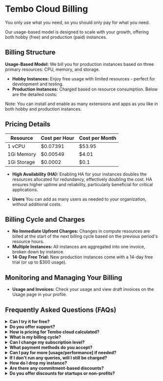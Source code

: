 # Tembo Cloud Billing

You only use what you need, so you should only pay for what you need.

Our usage-based model is designed to scale with your growth, offering both hobby (free) and production (paid) instances.

## Billing Structure

**Usage-Based Model:** We bill you for production instances based on three primary resources: CPU, memory, and storage.

- **Hobby Instances:** Enjoy free usage with limited resources - perfect for development and testing. 
- **Production Instances:** Charged based on resource consumption. Below are the detailed costs:

Note: You can install and enable as many extensions and apps as you like in both hobby and production instances.

## Pricing Details

| Resource    | Cost per Hour | Cost per Month |
|-------------|---------------|----------------|
| 1 vCPU      | $0.07391      | $53.95         |
| 1Gi Memory  | $0.00549      | $4.01          |
| 1Gi Storage | $0.0002      | $0.1           |

- **High Availability (HA):** Enabling HA for your instances doubles the resources allocated for redundancy, effectively doubling the cost. HA ensures higher uptime and reliability, particularly beneficial for critical applications.

- **Users** You can add as many users as needed to your organization, without additional costs.

## Billing Cycle and Charges

- **No Immediate Upfront Charges:** Changes in compute resources are billed at the start of the next billing cycle based on the previous period's resource hours.
- **Multiple Instances:** All instances are aggregated into one invoice, broken down by instance.
- **14-Day Free Trial:** New production instances come with a 14-day free trial (or up to $300 usage).

## Monitoring and Managing Your Billing

- **Usage and Invoices:** Check your usage and view draft invoices on the Usage page in your profile.

## Frequently Asked Questions (FAQs)

<details>
<summary><b>Can I try it for free?</b></summary>
Our developer plan is free to use for as long as you want, with full access to apps and extensions. However, the hobby tier is limited to 0.25vCPU and 1Gi Memory. We also offer a 14-day free trial (up to $300 usage) on paid tiers for new accounts.
</details>

<details>
<summary><b>Do you offer support?</b></summary>
There are multiple ways to get support from our team. You can join our slack community, email us at <a href="mailto:support@tembo.io">support@tembo.io</a>, or use the Intercom “message us” feature on our website. We respond to most messages within 24 hours (and often faster!).
</details>

<details>
<summary><b>How is pricing for Tembo cloud calculated?</b></summary>
You can see the pricing in the pricing details section. Pricing is calculated based on instance size (compute, memory, and storage) and HA (if enabled). If you have both hobby and subscription instances, you will only be charged for the subscription instances.
</details>

<details>
<summary><b>What is my billing cycle?</b></summary>
We bill for usage on the first of each month, but if you’re interested in pre-payment or other payment schemes, email us at <a href="mailto:support@tembo.io">support@tembo.io</a>
</details>

<details>
<summary><b>Can I change my subscription level?</b></summary>
Upgrading from free to paid is easy, just select your desired instance size in the settings, then follow the prompts to add a credit card (if you don’t already have one on file). If your current storage is 10Gi, then you can downgrade by reducing your compute and memory to the hobby tier (0.25vCPU, 1Gi). If your current storage is greater than 10Gi, then your instance cannot be downgraded. We recommend just creating a new instance on the hobby tier, or contact us at <a href="mailto:support@tembo.io">support@tembo.io</a> for more detailed guidance.
</details>

<details>
<summary><b>What payment methods do you accept?</b></summary>
We partner with Stripe to process payments. Stripe accepts all major credit cards.
</details>

<details>
<summary><b>Can I pay for more [usage/performance] if needed?</b></summary>
Yes, we support scaling up of instances, just select your desired CPU in settings and follow the prompts to add a credit card (if you don’t already have one on file).
</details>

<details>
<summary><b>If I don't run any queries, will I still be charged?</b></summary>
Yes, we bill on size of instance, but we provide metrics so that you can monitor your utilization levels.
</details>

<details>
<summary><b>How do I drop my instance?</b></summary>
You can delete your instance in <b>Settings > Server settings</b>; note that deleted instances cannot be recovered.
</details>

<details>
<summary><b>Are there any commitment-based discounts?</b></summary>
All current accounts (as of January 3, 2024) will be given a lifetime pricing discount. We also offer discounts based on volume and commitment level. For more information on discounts at Tembo, contact us at <a href="mailto:support@tembo.io">support@tembo.io</a>
</details>

<details>
<summary><b>Do you offer discounts for startups or non-profits?</b></summary>
At this point, we do not have a formal program of discounts for startups or nonprofit organizations. However, we sometimes provide discounts depending on the specific project or use case. Send us a description of your project and use case to <a href="mailto:support@tembo.io">support@tembo.io</a> and we’ll get back to you as quickly as possible.
</details>
